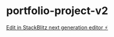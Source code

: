 # portfolio-project-v2

[Edit in StackBlitz next generation editor ⚡️](https://stackblitz.com/~/github.com/Ouchychan/portfolio-project-v2)